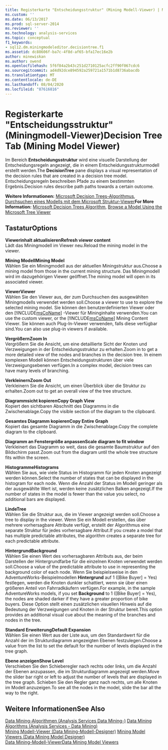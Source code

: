```yaml
---
title: Registerkarte "Entscheidungsstruktur" (Mining Modell-Viewer) | Microsoft-Dokumentation
ms.custom: ''
ms.date: 06/13/2017
ms.prod: sql-server-2014
ms.reviewer: ''
ms.technology: analysis-services
ms.topic: conceptual
f1_keywords:
- sql12.dm.miningmodeleditor.decisiontree.f1
ms.assetid: dc88606f-ba7c-4f8d-af65-bfa17ec16e2b
author: minewiskan
ms.author: owend
ms.openlocfilehash: 5f6f84a2b43c251d2710125acfc2ff90f067cdc6
ms.sourcegitcommit: ad4d92dce894592a259721a1571b1d8736abacdb
ms.translationtype: MT
ms.contentlocale: de-DE
ms.lasthandoff: 08/04/2020
ms.locfileid: "87616816"
---
```

# <a name="decision-tree-tab-mining-model-viewer"></a><span data-ttu-id="6561b-102">Registerkarte "Entscheidungsstruktur" (Miningmodell-Viewer)</span><span class="sxs-lookup"><span data-stu-id="6561b-102">Decision Tree Tab (Mining Model Viewer)</span></span>
  <span data-ttu-id="6561b-103">Im Bereich **Entscheidungsstruktur** wird eine visuelle Darstellung der Entscheidungsregeln angezeigt, die in einem Entscheidungsstrukturmodell erstellt werden.</span><span class="sxs-lookup"><span data-stu-id="6561b-103">The **DecisionTree** pane displays a visual representation of the decision rules that are created in a decision tree model.</span></span> <span data-ttu-id="6561b-104">Entscheidungsregeln beschreiben Pfade zu einem bestimmten Ergebnis.</span><span class="sxs-lookup"><span data-stu-id="6561b-104">Decision rules describe path paths towards a certain outcome.</span></span>  
  
 <span data-ttu-id="6561b-105">**Weitere Informationen:** [Microsoft Decision Trees-Algorithmus](data-mining/microsoft-decision-trees-algorithm.md), [Durchsuchen eines Modells mit dem Microsoft Struktur-Viewer](data-mining/browse-a-model-using-the-microsoft-tree-viewer.md)</span><span class="sxs-lookup"><span data-stu-id="6561b-105">**For More Information:** [Microsoft Decision Trees Algorithm](data-mining/microsoft-decision-trees-algorithm.md), [Browse a Model Using the Microsoft Tree Viewer](data-mining/browse-a-model-using-the-microsoft-tree-viewer.md)</span></span>  
  
## <a name="options"></a><span data-ttu-id="6561b-106">Tastatur</span><span class="sxs-lookup"><span data-stu-id="6561b-106">Options</span></span>  
 <span data-ttu-id="6561b-107">**Viewerinhalt aktualisieren**</span><span class="sxs-lookup"><span data-stu-id="6561b-107">**Refresh viewer content**</span></span>  
 <span data-ttu-id="6561b-108">Lädt das Miningmodell im Viewer neu.</span><span class="sxs-lookup"><span data-stu-id="6561b-108">Reload the mining model in the viewer.</span></span>  
  
 <span data-ttu-id="6561b-109">**Mining Modell**</span><span class="sxs-lookup"><span data-stu-id="6561b-109">**Mining Model**</span></span>  
 <span data-ttu-id="6561b-110">Wählen Sie ein Miningmodell aus der aktuellen Miningstruktur aus.</span><span class="sxs-lookup"><span data-stu-id="6561b-110">Choose a mining model from those in the current mining structure.</span></span> <span data-ttu-id="6561b-111">Das Miningmodell wird im dazugehörigen Viewer geöffnet.</span><span class="sxs-lookup"><span data-stu-id="6561b-111">The mining model will open in its associated viewer.</span></span>  
  
 <span data-ttu-id="6561b-112">**Viewer**</span><span class="sxs-lookup"><span data-stu-id="6561b-112">**Viewer**</span></span>  
 <span data-ttu-id="6561b-113">Wählen Sie den Viewer aus, der zum Durchsuchen des ausgewählten Miningmodells verwendet werden soll.</span><span class="sxs-lookup"><span data-stu-id="6561b-113">Choose a viewer to use to explore the selected mining model.</span></span> <span data-ttu-id="6561b-114">Sie können den benutzerdefinierten Viewer oder den [!INCLUDE[msCoName](../includes/msconame-md.md)] -Viewer für Mininginhalte verwenden.</span><span class="sxs-lookup"><span data-stu-id="6561b-114">You can use the custom viewer, or the [!INCLUDE[msCoName](../includes/msconame-md.md)] Mining Content Viewer.</span></span> <span data-ttu-id="6561b-115">Sie können auch Plug-In-Viewer verwenden, falls diese verfügbar sind.</span><span class="sxs-lookup"><span data-stu-id="6561b-115">You can also use plug-in viewers if available.</span></span>  
  
 <span data-ttu-id="6561b-116">**Vergrößern**</span><span class="sxs-lookup"><span data-stu-id="6561b-116">**Zoom In**</span></span>  
 <span data-ttu-id="6561b-117">Vergrößern Sie die Ansicht, um eine detaillierte Sicht der Knoten und Verzweigungen in der Entscheidungsstruktur zu erhalten.</span><span class="sxs-lookup"><span data-stu-id="6561b-117">Zoom in to get a more detailed view of the nodes and branches in the decision tree.</span></span> <span data-ttu-id="6561b-118">In einem komplexen Modell können Entscheidungsstrukturen über viele Verzweigungsebenen verfügen.</span><span class="sxs-lookup"><span data-stu-id="6561b-118">In a complex model, decision trees can have many levels of branching.</span></span>  
  
 <span data-ttu-id="6561b-119">**Verkleinern**</span><span class="sxs-lookup"><span data-stu-id="6561b-119">**Zoom Out**</span></span>  
 <span data-ttu-id="6561b-120">Verkleinern Sie die Ansicht, um einen Überblick über die Struktur zu erhalten.</span><span class="sxs-lookup"><span data-stu-id="6561b-120">Zoom out to get an overall view of the tree structure.</span></span>  
  
 <span data-ttu-id="6561b-121">**Diagrammsicht kopieren**</span><span class="sxs-lookup"><span data-stu-id="6561b-121">**Copy Graph View**</span></span>  
 <span data-ttu-id="6561b-122">Kopiert den sichtbaren Abschnitt des Diagramms in die Zwischenablage.</span><span class="sxs-lookup"><span data-stu-id="6561b-122">Copy the visible section of the diagram to the clipboard.</span></span>  
  
 <span data-ttu-id="6561b-123">**Gesamtes Diagramm kopieren**</span><span class="sxs-lookup"><span data-stu-id="6561b-123">**Copy Entire Graph**</span></span>  
 <span data-ttu-id="6561b-124">Kopiert das gesamte Diagramm in die Zwischenablage.</span><span class="sxs-lookup"><span data-stu-id="6561b-124">Copy the complete diagram to the clipboard.</span></span>  
  
 <span data-ttu-id="6561b-125">**Diagramm an Fenstergröße anpassen**</span><span class="sxs-lookup"><span data-stu-id="6561b-125">**Scale diagram to fit window**</span></span>  
 <span data-ttu-id="6561b-126">Verkleinert das Diagramm so weit, dass die gesamte Baumstruktur auf den Bildschirm passt.</span><span class="sxs-lookup"><span data-stu-id="6561b-126">Zoom out from the diagram until the whole tree structure fits within the screen.</span></span>  
  
 <span data-ttu-id="6561b-127">**Histogramme**</span><span class="sxs-lookup"><span data-stu-id="6561b-127">**Histograms**</span></span>  
 <span data-ttu-id="6561b-128">Wählen Sie aus, wie viele Status im Histogramm für jeden Knoten angezeigt werden können.</span><span class="sxs-lookup"><span data-stu-id="6561b-128">Select the number of states that can be displayed in the histogram for each node.</span></span> <span data-ttu-id="6561b-129">Wenn die Anzahl der Status im Modell geringer als der ausgewählte Wert ist, werden keine zusätzlichen Balken angezeigt.</span><span class="sxs-lookup"><span data-stu-id="6561b-129">If the number of states in the model is fewer than the value you select, no additional bars are displayed.</span></span>  
  
 <span data-ttu-id="6561b-130">**Linde**</span><span class="sxs-lookup"><span data-stu-id="6561b-130">**Tree**</span></span>  
 <span data-ttu-id="6561b-131">Wählen Sie die Struktur aus, die im Viewer angezeigt werden soll.</span><span class="sxs-lookup"><span data-stu-id="6561b-131">Choose a tree to display in the viewer.</span></span> <span data-ttu-id="6561b-132">Wenn Sie ein Modell erstellen, das über mehrere vorhersagbare Attribute verfügt, erstellt der Algorithmus eine separate Struktur für jedes vorhersagbare Attribut.</span><span class="sxs-lookup"><span data-stu-id="6561b-132">If you create a model that has multiple predictable attributes, the algorithm creates a separate tree for each predictable attribute.</span></span>  
  
 <span data-ttu-id="6561b-133">**Hintergrund**</span><span class="sxs-lookup"><span data-stu-id="6561b-133">**Background**</span></span>  
 <span data-ttu-id="6561b-134">Wählen Sie einen Wert des vorhersagbaren Attributs aus, der beim Darstellen der Hintergrundfarbe für die einzelnen Knoten verwendet werden soll.</span><span class="sxs-lookup"><span data-stu-id="6561b-134">Choose a value of the predictable attribute to use in representing the background color of each node.</span></span> <span data-ttu-id="6561b-135">Wenn Sie beispielsweise in den AdventureWorks-Beispielmodellen **Hintergrund** auf 1 ([Bike Buyer] = Yes) festlegen, werden die Knoten dunkler schattiert, wenn sie über einen größeren Anteil von Fahrradkäufern verfügen.</span><span class="sxs-lookup"><span data-stu-id="6561b-135">For example, in the sample AdventureWorks models, if you set **Background** to 1 ([Bike Buyer] = Yes), the nodes are shaded darker if they have a greater proportion of bike buyers.</span></span> <span data-ttu-id="6561b-136">Diese Option stellt einen zusätzlichen visuellen Hinweis auf die Bedeutung der Verzweigungen und Knoten in der Struktur bereit.</span><span class="sxs-lookup"><span data-stu-id="6561b-136">This option provides an additional visual cue about the meaning of the branches and nodes in the tree.</span></span>  
  
 <span data-ttu-id="6561b-137">**Standard Erweiterung**</span><span class="sxs-lookup"><span data-stu-id="6561b-137">**Default Expansion**</span></span>  
 <span data-ttu-id="6561b-138">Wählen Sie einen Wert aus der Liste aus, um den Standardwert für die Anzahl der im Strukturdiagramm angezeigten Ebenen festzulegen.</span><span class="sxs-lookup"><span data-stu-id="6561b-138">Choose a value from the list to set the default for the number of levels displayed in the tree graph.</span></span>  
  
 <span data-ttu-id="6561b-139">**Ebene anzeigen**</span><span class="sxs-lookup"><span data-stu-id="6561b-139">**Show Level**</span></span>  
 <span data-ttu-id="6561b-140">Verschieben Sie den Schieberegler nach rechts oder links, um die Anzahl der Ebenen anzupassen, die im Strukturdiagramm angezeigt werden.</span><span class="sxs-lookup"><span data-stu-id="6561b-140">Move the slider bar right or left to adjust the number of levels that are displayed in the tree graph.</span></span> <span data-ttu-id="6561b-141">Schieben Sie den Regler ganz nach rechts, um alle Knoten im Modell anzuzeigen.</span><span class="sxs-lookup"><span data-stu-id="6561b-141">To see all the nodes in the model, slide the bar all the way to the right.</span></span>  
  
## <a name="see-also"></a><span data-ttu-id="6561b-142">Weitere Informationen</span><span class="sxs-lookup"><span data-stu-id="6561b-142">See Also</span></span>  
 <span data-ttu-id="6561b-143">[Data Mining-Algorithmen &#40;Analysis Services Data Mining-&#41;](data-mining/data-mining-algorithms-analysis-services-data-mining.md) </span><span class="sxs-lookup"><span data-stu-id="6561b-143">[Data Mining Algorithms &#40;Analysis Services - Data Mining&#41;](data-mining/data-mining-algorithms-analysis-services-data-mining.md) </span></span>  
 <span data-ttu-id="6561b-144">[Mining Modell-Viewer &#40;Data Mining-Modell-Designer&#41;](mining-model-viewers-data-mining-model-designer.md) </span><span class="sxs-lookup"><span data-stu-id="6561b-144">[Mining Model Viewers &#40;Data Mining Model Designer&#41;](mining-model-viewers-data-mining-model-designer.md) </span></span>  
 [<span data-ttu-id="6561b-145">Data Mining-Modell-Viewer</span><span class="sxs-lookup"><span data-stu-id="6561b-145">Data Mining Model Viewers</span></span>](data-mining/data-mining-model-viewers.md)  
  
  
